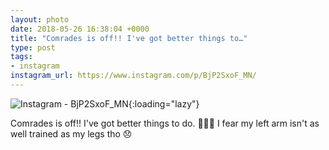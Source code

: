 ```yaml
---
layout: photo
date: 2018-05-26 16:38:04 +0000
title: "Comrades is off!! I've got better things to…"
type: post
tags:
- instagram
instagram_url: https://www.instagram.com/p/BjP2SxoF_MN/
---
```


![Instagram - BjP2SxoF_MN](https://colinseymour.co.uk/img/BjP2SxoF_MN.jpg){:loading="lazy"}

Comrades is off!! I've got better things to do. 🤣😂🤣 I fear my left arm isn't as well trained as my legs tho 😞
